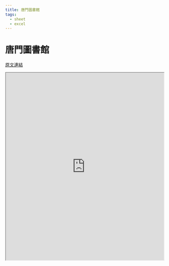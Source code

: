 ```yaml
---
title: 唐門圖書館
tags:
  - sheet
  - excel
---
```


# 唐門圖書館

[原文連結](https://forum.gamer.com.tw/C.php?bsn=73317&snA=303)

<iframe src="https://docs.google.com/spreadsheets/d/10wN_Kfusr5ipzXVzvNewsPHmn3HNCNUtqME26t94I4o/htmlview?usp=sharing" width="100%" height="600"></iframe>
